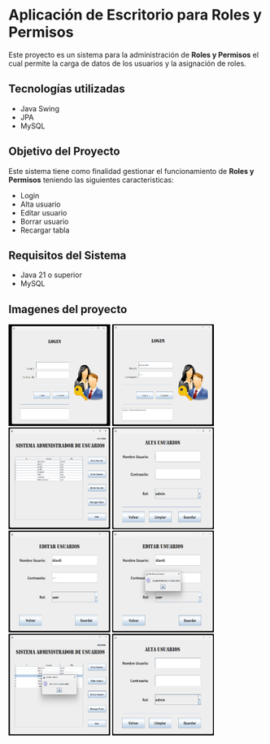 # Aplicación de Escritorio para **Roles y Permisos**

Este proyecto es un sistema para la administración de **Roles y Permisos** el cual permite la carga de datos de los usuarios y la asignación de roles.  

## Tecnologías utilizadas
- Java Swing
- JPA
- MySQL

## Objetivo del Proyecto

Este sistema tiene como finalidad gestionar el funcionamiento de **Roles y Permisos** teniendo las siguientes caracteristicas:

- Login
- Alta usuario
- Editar usuario
- Borrar usuario
- Recargar tabla

## Requisitos del Sistema
- Java 21 o superior
- MySQL

## Imagenes del proyecto

<img src="https://github.com/elavincho/SistemaRolesPermisos/blob/master/img/Captura_de_pantalla_1.png" width="200" height="200" alt="img"/>                      <img src="https://github.com/elavincho/SistemaRolesPermisos/blob/master/img/Captura_de_pantalla_2.png" width="200" height="200" alt="img"/>                          <img src="https://github.com/elavincho/SistemaRolesPermisos/blob/master/img/Captura_de_pantalla_3.png" width="200" height="200" alt="img"/>                          <img src="https://github.com/elavincho/SistemaRolesPermisos/blob/master/img/Captura_de_pantalla_4.png" width="200" height="200" alt="img"/>                          <img src="https://github.com/elavincho/SistemaRolesPermisos/blob/master/img/Captura_de_pantalla_5.png" width="200" height="200" alt="img"/>
                          <img src="https://github.com/elavincho/SistemaRolesPermisos/blob/master/img/Captura_de_pantalla_6.png" width="200" height="200" alt="img"/>                          <img src="https://github.com/elavincho/SistemaRolesPermisos/blob/master/img/Captura_de_pantalla_7.png" width="200" height="200" alt="img"/>                          <img src="https://github.com/elavincho/SistemaRolesPermisos/blob/master/img/Captura_de_pantalla_8.png" width="200" height="200" alt="img"/>
